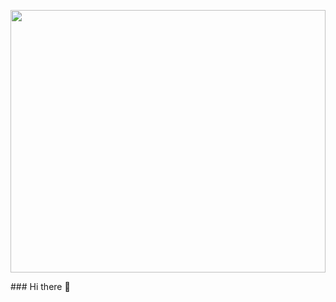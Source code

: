 <p align="center">
  <img  src="https://user-images.githubusercontent.com/92812087/185768647-93c6d674-0862-40e5-979f-0766daf266e0.jpeg" width="100%" height="420" />
</p>
### Hi there 👋
